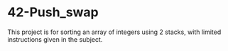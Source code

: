 # 42-Push_swap
This project is for sorting an array of integers using 2 stacks, with limited instructions given in the subject.
